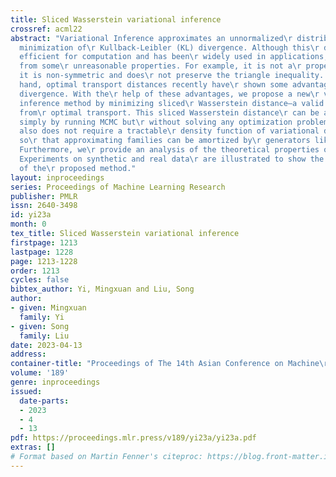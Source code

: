 ```yaml
---
title: Sliced Wasserstein variational inference
crossref: acml22
abstract: "Variational Inference approximates an unnormalized\r distribution via the
  minimization of\r Kullback-Leibler (KL) divergence. Although this\r divergence is
  efficient for computation and has been\r widely used in applications, it suffers
  from some\r unreasonable properties. For example, it is not a\r proper metric, i.e.,
  it is non-symmetric and does\r not preserve the triangle inequality. On the other\r
  hand, optimal transport distances recently have\r shown some advantages over KL
  divergence. With the\r help of these advantages, we propose a new\r variational
  inference method by minimizing sliced\r Wasserstein distance–a valid metric arising
  from\r optimal transport. This sliced Wasserstein distance\r can be approximated
  simply by running MCMC but\r without solving any optimization problem. Our\r approximation
  also does not require a tractable\r density function of variational distributions
  so\r that approximating families can be amortized by\r generators like neural networks.
  Furthermore, we\r provide an analysis of the theoretical properties of\r our method.
  Experiments on synthetic and real data\r are illustrated to show the performance
  of the\r proposed method."
layout: inproceedings
series: Proceedings of Machine Learning Research
publisher: PMLR
issn: 2640-3498
id: yi23a
month: 0
tex_title: Sliced Wasserstein variational inference
firstpage: 1213
lastpage: 1228
page: 1213-1228
order: 1213
cycles: false
bibtex_author: Yi, Mingxuan and Liu, Song
author:
- given: Mingxuan
  family: Yi
- given: Song
  family: Liu
date: 2023-04-13
address:
container-title: "Proceedings of The 14th Asian Conference on Machine\r Learning"
volume: '189'
genre: inproceedings
issued:
  date-parts:
  - 2023
  - 4
  - 13
pdf: https://proceedings.mlr.press/v189/yi23a/yi23a.pdf
extras: []
# Format based on Martin Fenner's citeproc: https://blog.front-matter.io/posts/citeproc-yaml-for-bibliographies/
---
```

